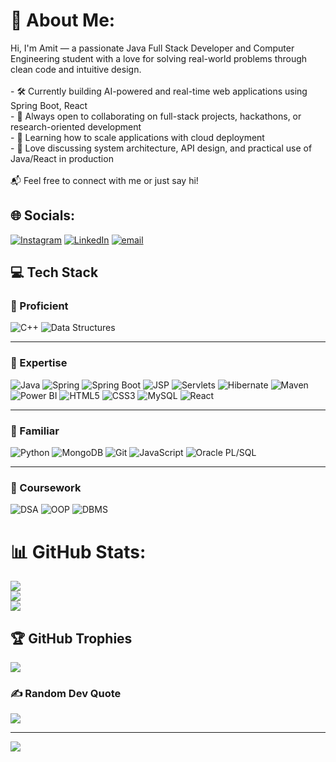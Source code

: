 # 💫 About Me:
Hi, I'm Amit — a passionate Java Full Stack Developer and Computer Engineering student with a love for solving real-world problems through clean code and intuitive design.<br><br>- 🛠️ Currently building AI-powered and real-time web applications using Spring Boot, React<br>- 🚀 Always open to collaborating on full-stack projects, hackathons, or research-oriented development<br>- 🧠 Learning how to scale applications with cloud deployment<br>- 💬 Love discussing system architecture, API design, and practical use of Java/React in production<br><br>📬 Feel free to connect with me or just say hi!


## 🌐 Socials:
[![Instagram](https://img.shields.io/badge/Instagram-%23E4405F.svg?logo=Instagram&logoColor=white)](https://instagram.com/amit__mandlik) [![LinkedIn](https://img.shields.io/badge/LinkedIn-%230077B5.svg?logo=linkedin&logoColor=white)](https://linkedin.com/in/www.linkedin.com/in/amit-mandlik-630544207/) [![email](https://img.shields.io/badge/Email-D14836?logo=gmail&logoColor=white)](mailto:amitmandlik111@gmail.com) 

## 💻 Tech Stack

### 🚀 Proficient
![C++](https://img.shields.io/badge/c++-%2300599C.svg?style=for-the-badge&logo=c%2B%2B&logoColor=white) 
![Data Structures](https://img.shields.io/badge/Data%20Structures-%23007ACC.svg?style=for-the-badge)

---

### 💼 Expertise
![Java](https://img.shields.io/badge/Java-%23ED8B00.svg?style=for-the-badge&logo=openjdk&logoColor=white)
![Spring](https://img.shields.io/badge/Spring-%236DB33F.svg?style=for-the-badge&logo=spring&logoColor=white)
![Spring Boot](https://img.shields.io/badge/Spring%20Boot-%236DB33F.svg?style=for-the-badge&logo=springboot&logoColor=white)
![JSP](https://img.shields.io/badge/JSP-blue.svg?style=for-the-badge)
![Servlets](https://img.shields.io/badge/Servlets-blueviolet.svg?style=for-the-badge)
![Hibernate](https://img.shields.io/badge/Hibernate-59666C?style=for-the-badge&logo=Hibernate&logoColor=white)
![Maven](https://img.shields.io/badge/Maven-C71A36?style=for-the-badge&logo=Apache%20Maven&logoColor=white)
![Power BI](https://img.shields.io/badge/Power%20BI-F2C811?style=for-the-badge&logo=powerbi&logoColor=black)
![HTML5](https://img.shields.io/badge/HTML5-%23E34F26.svg?style=for-the-badge&logo=html5&logoColor=white)
![CSS3](https://img.shields.io/badge/CSS3-%231572B6.svg?style=for-the-badge&logo=css3&logoColor=white)
![MySQL](https://img.shields.io/badge/MySQL-4479A1.svg?style=for-the-badge&logo=mysql&logoColor=white)
![React](https://img.shields.io/badge/React-%2320232a.svg?style=for-the-badge&logo=react&logoColor=%2361DAFB)

---

### 🧠 Familiar
![Python](https://img.shields.io/badge/Python-%233776AB.svg?style=for-the-badge&logo=python&logoColor=white)
![MongoDB](https://img.shields.io/badge/MongoDB-%2347A248.svg?style=for-the-badge&logo=mongodb&logoColor=white)
![Git](https://img.shields.io/badge/Git-%23F05033.svg?style=for-the-badge&logo=git&logoColor=white)
![JavaScript](https://img.shields.io/badge/JavaScript-%23323330.svg?style=for-the-badge&logo=javascript&logoColor=%23F7DF1E)
![Oracle PL/SQL](https://img.shields.io/badge/Oracle%20PL%2FSQL-F80000.svg?style=for-the-badge&logo=oracle&logoColor=white)

---

### 📘 Coursework
![DSA](https://img.shields.io/badge/Data%20Structures%20%26%20Algorithms-%23007ACC.svg?style=for-the-badge)
![OOP](https://img.shields.io/badge/OOP-%23FF6F00.svg?style=for-the-badge)
![DBMS](https://img.shields.io/badge/DBMS-%23006F94.svg?style=for-the-badge)

# 📊 GitHub Stats:
![](https://github-readme-stats.vercel.app/api?username=Amitmandlik16&theme=dark&hide_border=false&include_all_commits=false&count_private=false)<br/>
![](https://nirzak-streak-stats.vercel.app/?user=Amitmandlik16&theme=dark&hide_border=false)<br/>
![](https://github-readme-stats.vercel.app/api/top-langs/?username=Amitmandlik16&theme=dark&hide_border=false&include_all_commits=false&count_private=false&layout=compact)

## 🏆 GitHub Trophies
![](https://github-profile-trophy.vercel.app/?username=Amitmandlik16&theme=radical&no-frame=false&no-bg=true&margin-w=4)

### ✍️ Random Dev Quote
![](https://quotes-github-readme.vercel.app/api?type=horizontal&theme=radical)

---
[![](https://visitcount.itsvg.in/api?id=Amitmandlik16&icon=0&color=0)](https://visitcount.itsvg.in)

<!-- Proudly created with GPRM ( https://gprm.itsvg.in ) -->
